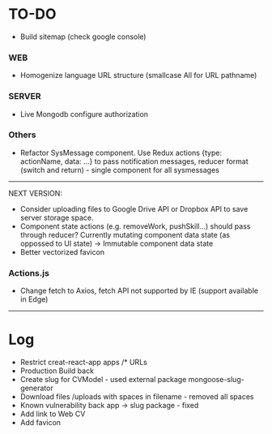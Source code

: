 TO-DO
======


- Build sitemap (check google console)


### WEB

- Homogenize language URL structure (smallcase All for URL pathname)

### SERVER

- Live Mongodb configure authorization


### Others

- Refactor SysMessage component. Use Redux actions {type: actionName, data: ...} to pass notification messages, reducer format (switch and return) - single component for all sysmessages



***
NEXT VERSION:

- Consider uploading files to Google Drive API or Dropbox API to save server storage space.
- Component state actions (e.g. removeWork, pushSkill...) should pass through reducer? Currently mutating component data state (as oppossed to UI state) -> Immutable component data state
- Better vectorized favicon

### Actions.js

- Change fetch to Axios, fetch API not supported by IE (support available in Edge)

***

Log
======
- Restrict creat-react-app apps /* URLs
- Production Build back
- Create slug for CVModel - used external package mongoose-slug-generator
- Download files /uploads with spaces in filename - removed all spaces
- Known vulnerability back app -> slug package - fixed
- Add link to Web CV
- Add favicon